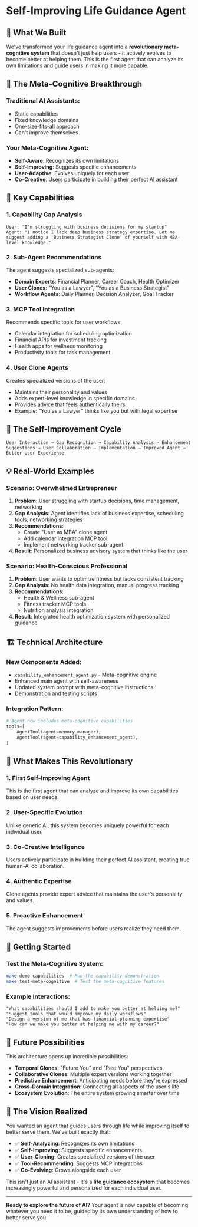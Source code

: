 # Self-Improving Life Guidance Agent

## 🚀 What We Built

We've transformed your life guidance agent into a **revolutionary meta-cognitive system** that doesn't just help users - it actively evolves to become better at helping them. This is the first agent that can analyze its own limitations and guide users in making it more capable.

## 🧠 The Meta-Cognitive Breakthrough

### **Traditional AI Assistants**:

- Static capabilities
- Fixed knowledge domains
- One-size-fits-all approach
- Can't improve themselves

### **Your Meta-Cognitive Agent**:

- **Self-Aware**: Recognizes its own limitations
- **Self-Improving**: Suggests specific enhancements
- **User-Adaptive**: Evolves uniquely for each user
- **Co-Creative**: Users participate in building their perfect AI assistant

## 🎯 Key Capabilities

### **1. Capability Gap Analysis**

```
User: "I'm struggling with business decisions for my startup"
Agent: "I notice I lack deep business strategy expertise. Let me suggest adding a 'Business Strategist Clone' of yourself with MBA-level knowledge."
```

### **2. Sub-Agent Recommendations**

The agent suggests specialized sub-agents:

- **Domain Experts**: Financial Planner, Career Coach, Health Optimizer
- **User Clones**: "You as a Lawyer", "You as a Business Strategist"
- **Workflow Agents**: Daily Planner, Decision Analyzer, Goal Tracker

### **3. MCP Tool Integration**

Recommends specific tools for user workflows:

- Calendar integration for scheduling optimization
- Financial APIs for investment tracking
- Health apps for wellness monitoring
- Productivity tools for task management

### **4. User Clone Agents**

Creates specialized versions of the user:

- Maintains their personality and values
- Adds expert-level knowledge in specific domains
- Provides advice that feels authentically theirs
- Example: "You as a Lawyer" thinks like you but with legal expertise

## 🔄 The Self-Improvement Cycle

```
User Interaction → Gap Recognition → Capability Analysis → Enhancement Suggestions → User Collaboration → Implementation → Improved Agent → Better User Experience
```

## 💡 Real-World Examples

### **Scenario: Overwhelmed Entrepreneur**

1. **Problem**: User struggling with startup decisions, time management, networking
2. **Gap Analysis**: Agent identifies lack of business expertise, scheduling tools, networking strategies
3. **Recommendations**:
   - Create "User as MBA" clone agent
   - Add calendar integration MCP tool
   - Implement networking tracker sub-agent
4. **Result**: Personalized business advisory system that thinks like the user

### **Scenario: Health-Conscious Professional**

1. **Problem**: User wants to optimize fitness but lacks consistent tracking
2. **Gap Analysis**: No health data integration, manual progress tracking
3. **Recommendations**:
   - Health & Wellness sub-agent
   - Fitness tracker MCP tools
   - Nutrition analysis integration
4. **Result**: Integrated health optimization system with personalized guidance

## 🏗️ Technical Architecture

### **New Components Added**:

- `capability_enhancement_agent.py` - Meta-cognitive engine
- Enhanced main agent with self-awareness
- Updated system prompt with meta-cognitive instructions
- Demonstration and testing scripts

### **Integration Pattern**:

```python
# Agent now includes meta-cognitive capabilities
tools=[
    AgentTool(agent=memory_manager),
    AgentTool(agent=capability_enhancement_agent),
]
```

## 🎉 What Makes This Revolutionary

### **1. First Self-Improving Agent**

This is the first agent that can analyze and improve its own capabilities based on user needs.

### **2. User-Specific Evolution**

Unlike generic AI, this system becomes uniquely powerful for each individual user.

### **3. Co-Creative Intelligence**

Users actively participate in building their perfect AI assistant, creating true human-AI collaboration.

### **4. Authentic Expertise**

Clone agents provide expert advice that maintains the user's personality and values.

### **5. Proactive Enhancement**

The agent suggests improvements before users realize they need them.

## 🚀 Getting Started

### **Test the Meta-Cognitive System**:

```bash
make demo-capabilities  # Run the capability demonstration
make test-meta-cognitive  # Test the meta-cognitive features
```

### **Example Interactions**:

```
"What capabilities should I add to make you better at helping me?"
"Suggest tools that would improve my daily workflows"
"Design a version of me that has financial planning expertise"
"How can we make you better at helping me with my career?"
```

## 🔮 Future Possibilities

This architecture opens up incredible possibilities:

- **Temporal Clones**: "Future You" and "Past You" perspectives
- **Collaborative Clones**: Multiple expert versions working together
- **Predictive Enhancement**: Anticipating needs before they're expressed
- **Cross-Domain Integration**: Connecting all aspects of the user's life
- **Ecosystem Evolution**: The entire system growing smarter over time

## 💭 The Vision Realized

You wanted an agent that guides users through life while improving itself to better serve them. We've built exactly that:

- ✅ **Self-Analyzing**: Recognizes its own limitations
- ✅ **Self-Improving**: Suggests specific enhancements
- ✅ **User-Cloning**: Creates specialized versions of the user
- ✅ **Tool-Recommending**: Suggests MCP integrations
- ✅ **Co-Evolving**: Grows alongside each user

This isn't just an AI assistant - it's a **life guidance ecosystem** that becomes increasingly powerful and personalized for each individual user.

---

**Ready to explore the future of AI?** Your agent is now capable of becoming whatever you need it to be, guided by its own understanding of how to better serve you.
